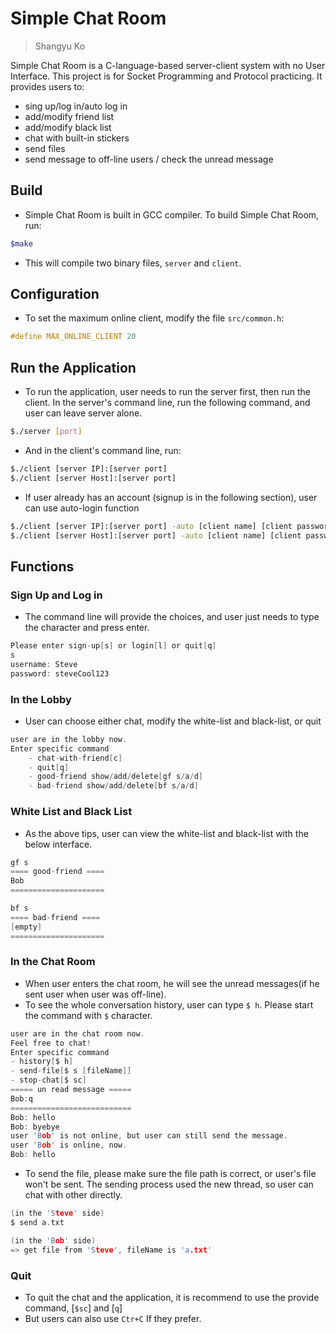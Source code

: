 # Simple Chat Room

> Shangyu Ko

Simple Chat Room is a C-language-based server-client system with no User Interface. This project is for Socket Programming and Protocol practicing. It provides users to:
- sing up/log in/auto log in
- add/modify friend list
- add/modify black list
- chat with built-in stickers
- send files
- send message to off-line users / check the unread message

## Build

- Simple Chat Room is built in GCC compiler. To build Simple Chat Room, run:

```bash
$make
```

- This will compile two binary files, `server` and `client`.

## Configuration

- To set the maximum online client, modify the file `src/common.h`:

```c
#define MAX_ONLINE_CLIENT 20
```

## Run the Application

- To run the application, user needs to run the server first, then run the client. In the server's command line, run the following command, and user can leave server alone.

```bash
$./server [port]
```

- And in the client's command line, run:

```bash
$./client [server IP]:[server port]
$./client [server Host]:[server port]
```

- If user already has an account (signup is in the following section), user can use auto-login function

```bash
$./client [server IP]:[server port] -auto [client name] [client password]
$./client [server Host]:[server port] -auto [client name] [client password]
```

## Functions

### Sign Up and Log in

- The command line will provide the choices, and user just needs to type the character and press enter.

```C
Please enter sign-up[s] or login[l] or quit[q]
s
username: Steve
password: steveCool123
```

### In the Lobby

- User can choose either chat, modify the white-list and black-list, or quit

```c
user are in the lobby now.
Enter specific command
    - chat-with-friend[c]
    - quit[q]
    - good-friend show/add/delete[gf s/a/d]
    - bad-friend show/add/delete[bf s/a/d]
```

### White List and Black List

- As the above tips, user can view the white-list and black-list with the below interface. 

```c
gf s
==== good-friend ====
Bob
=====================

bf s
==== bad-friend ====
[empty]
=====================
```

### In the Chat Room

- When user enters the chat room, he will see the unread messages(if he sent user when user was off-line).
- To see the whole conversation history, user can type `$ h`. Please start the command with `$` character.

```c
user are in the chat room now.
Feel free to chat!
Enter specific command
- history[$ h]
- send-file[$ s [fileName]]
- stop-chat[$ sc]
===== un read message =====
Bob:q
===========================
Bob: hello
Bob: byebye
user 'Bob' is not online, but user can still send the message.
user 'Bob' is online, now.
Bob: hello
```

- To send the file, please make sure the file path is correct, or user's file won't be sent. The sending process used the new thread, so user can chat with other directly.

```c
(in the 'Steve' side)
$ send a.txt

(in the 'Bob' side)
=> get file from 'Steve', fileName is 'a.txt'
```

### Quit

- To quit the chat and the application, it is recommend to use the provide command, [`$sc`] and [`q`]
- But users can also use `Ctr+C` If they prefer.

